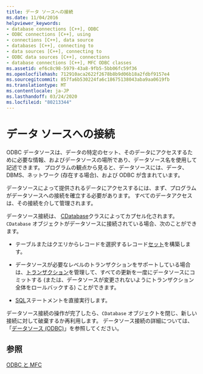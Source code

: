 ```yaml
---
title: データ ソースへの接続
ms.date: 11/04/2016
helpviewer_keywords:
- database connections [C++], ODBC
- ODBC connections [C++], using
- connections [C++], data source
- databases [C++], connecting to
- data sources [C++], connecting to
- ODBC data sources [C++], connections
- database connections [C++], MFC ODBC classes
ms.assetid: ef6c8c98-5979-43a8-9fb5-5bb06fc59f36
ms.openlocfilehash: 712910aca2622f2678b8b9d06b18a2fdbf9157e4
ms.sourcegitcommit: 857fa6b530224fa6c18675138043aba9aa0619fb
ms.translationtype: MT
ms.contentlocale: ja-JP
ms.lasthandoff: 03/24/2020
ms.locfileid: "80213344"
---
```

# <a name="connecting-to-a-data-source"></a>データ ソースへの接続

ODBC データソースは、データの特定のセット、そのデータにアクセスするために必要な情報、およびデータソースの場所であり、データソース名を使用して記述できます。 プログラムの観点から見ると、データソースには、データ、DBMS、ネットワーク (存在する場合)、および ODBC が含まれています。

データソースによって提供されるデータにアクセスするには、まず、プログラムがデータソースへの接続を確立する必要があります。 すべてのデータアクセスは、その接続を介して管理されます。

データソース接続は、 [CDatabase](../../mfc/reference/cdatabase-class.md)クラスによってカプセル化されます。 `CDatabase` オブジェクトがデータソースに接続されている場合、次のことができます。

- テーブルまたはクエリからレコードを選択するレコード[セット](../../mfc/reference/crecordset-class.md)を構築します。

- データソースが必要なレベルのトランザクションをサポートしている場合は、[トランザクション](../../data/odbc/transaction-odbc.md)を管理して、すべての更新を一度にデータソースにコミットする (または、データソースが変更されないようにトランザクション全体をロールバックする) ことができます。

- [SQL](../../data/odbc/sql.md)ステートメントを直接実行します。

データソース接続の操作が完了したら、`CDatabase` オブジェクトを閉じ、新しい接続に対して破棄するか再利用します。 データソース接続の詳細については、「[データソース (ODBC)](../../data/odbc/data-source-odbc.md)」を参照してください。

## <a name="see-also"></a>参照

[ODBC と MFC](../../data/odbc/odbc-and-mfc.md)
